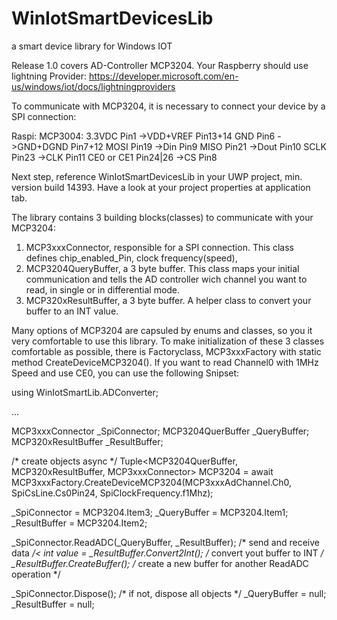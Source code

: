# WinIotSmartDevicesLib
a smart device library for Windows IOT

Release 1.0
covers AD-Controller MCP3204. Your Raspberry should use lightning Provider: 
https://developer.microsoft.com/en-us/windows/iot/docs/lightningproviders

To communicate with MCP3204, it is necessary to connect your device by a SPI connection:

Raspi:                          MCP3004:
3.3VDC Pin1                   ->VDD+VREF Pin13+14
GND    Pin6                   ->GND+DGND Pin7+12
MOSI   Pin19                  ->Din      Pin9
MISO   Pin21                  ->Dout     Pin10
SCLK   Pin23                  ->CLK      Pin11
CE0 or CE1  Pin24|26          ->CS       Pin8

Next step, reference WinIotSmartDevicesLib in your UWP project, min. version build 14393. Have a look at your project properties at application tab.

The library contains 3 building blocks(classes) to communicate with your MCP3204:
1. MCP3xxxConnector, responsible for a SPI connection. This class defines chip_enabled_Pin, clock frequency(speed), 
2. MCP3204QueryBuffer, a 3 byte buffer. This class maps your initial communication and tells the AD controller wich channel you want to read, in single or in differential mode.
3. MCP320xResultBuffer, a 3 byte buffer. A helper class to convert your buffer to an INT value.

Many options of MCP3204 are capsuled by enums and classes, so you it very comfortable to use this library.
To make initialization of these 3 classes comfortable as possible, there is Factoryclass, MCP3xxxFactory with static method CreateDeviceMCP3204().
If you want to read Channel0 with 1MHz Speed and use CE0, you can use the following Snipset:

using WinIotSmartLib.ADConverter;

...

MCP3xxxConnector _SpiConnector;
MCP3204QuerBuffer _QueryBuffer;
MCP320xResultBuffer _ResultBuffer;

/* create objects async */
Tuple<MCP3204QuerBuffer, MCP320xResultBuffer, MCP3xxxConnector> MCP3204 = await MCP3xxxFactory.CreateDeviceMCP3204(MCP3xxxAdChannel.Ch0, SpiCsLine.Cs0Pin24, SpiClockFrequency.f1Mhz);

_SpiConnector = MCP3204.Item3;
_QueryBuffer = MCP3204.Item1;
_ResultBuffer = MCP3204.Item2;

_SpiConnector.ReadADC(_QueryBuffer, _ResultBuffer); /* send and receive data  */<
int value = _ResultBuffer.Convert2Int();            /* convert yout buffer to INT */
_ResultBuffer.CreateBuffer();                       /* create a new buffer for another ReadADC operation */

_SpiConnector.Dispose();                            /* if not, dispose all objects */
_QueryBuffer = null;
_ResultBuffer = null;

